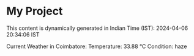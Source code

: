 # My Project

This content is dynamically generated in Indian Time (IST): 2024-04-06 20:34:06 IST


Current Weather in Coimbatore:
Temperature: 33.88 °C
Condition: haze
